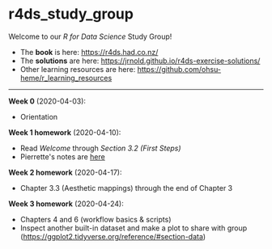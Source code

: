 # r4ds_study_group

Welcome to our *R for Data Science* Study Group!

* The **book** is here: https://r4ds.had.co.nz/
* The **solutions** are here: https://jrnold.github.io/r4ds-exercise-solutions/
* Other learning resources are here: https://github.com/ohsu-heme/r_learning_resources

---

**Week 0** (2020-04-03):

* Orientation

**Week 1 homework** (2020-04-10):

* Read *Welcome* through *Section 3.2 (First Steps)*
* Pierrette's notes are [here](https://github.com/ohsu-heme/r4ds_study_group/blob/master/r4ds_week1.md)

**Week 2 homework** (2020-04-17):

* Chapter 3.3 (Aesthetic mappings) through the end of Chapter 3

**Week 3 homework** (2020-04-24):

* Chapters 4 and 6 (workflow basics & scripts)
* Inspect another built-in dataset and make a plot to share with group (https://ggplot2.tidyverse.org/reference/#section-data)






